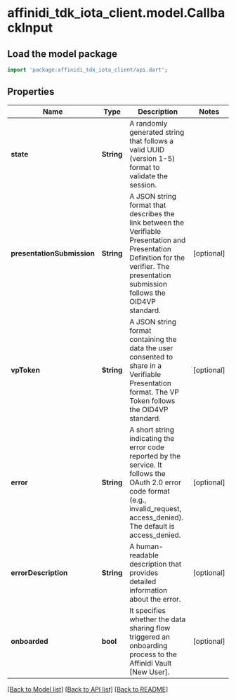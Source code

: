 # affinidi_tdk_iota_client.model.CallbackInput

## Load the model package

```dart
import 'package:affinidi_tdk_iota_client/api.dart';
```

## Properties

| Name                       | Type       | Description                                                                                                                                                                             | Notes      |
| -------------------------- | ---------- | --------------------------------------------------------------------------------------------------------------------------------------------------------------------------------------- | ---------- |
| **state**                  | **String** | A randomly generated string that follows a valid UUID (version 1-5) format to validate the session.                                                                                     |
| **presentationSubmission** | **String** | A JSON string format that describes the link between the Verifiable Presentation and Presentation Definition for the verifier. The presentation submission follows the OID4VP standard. | [optional] |
| **vpToken**                | **String** | A JSON string format containing the data the user consented to share in a Verifiable Presentation format. The VP Token follows the OID4VP standard.                                     | [optional] |
| **error**                  | **String** | A short string indicating the error code reported by the service. It follows the OAuth 2.0 error code format (e.g., invalid_request, access_denied). The default is access_denied.      | [optional] |
| **errorDescription**       | **String** | A human-readable description that provides detailed information about the error.                                                                                                        | [optional] |
| **onboarded**              | **bool**   | It specifies whether the data sharing flow triggered an onboarding process to the Affinidi Vault [New User].                                                                            | [optional] |

[[Back to Model list]](../README.md#documentation-for-models) [[Back to API list]](../README.md#documentation-for-api-endpoints) [[Back to README]](../README.md)
